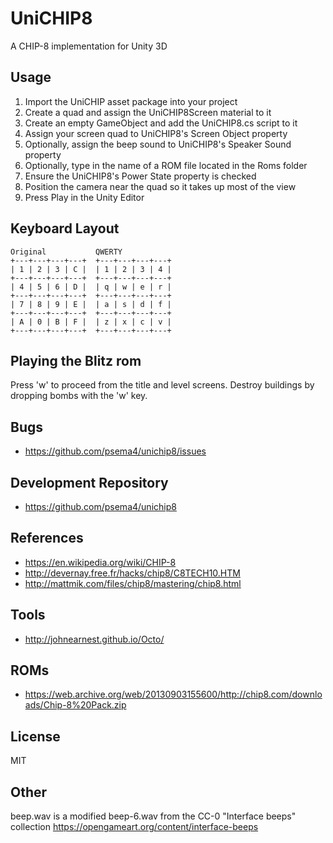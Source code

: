 # UniCHIP8

A CHIP-8 implementation for Unity 3D

## Usage

1. Import the UniCHIP asset package into your project
1. Create a quad and assign the UniCHIP8Screen material to it
1. Create an empty GameObject and add the UniCHIP8.cs script to it
1. Assign your screen quad to UniCHIP8's Screen Object property
1. Optionally, assign the beep sound to UniCHIP8's Speaker Sound property
1. Optionally, type in the name of a ROM file located in the Roms folder
1. Ensure the UniCHIP8's Power State property is checked
1. Position the camera near the quad so it takes up most of the view
1. Press Play in the Unity Editor

## Keyboard Layout

    Original           QWERTY
    +---+---+---+---+  +---+---+---+---+
    | 1 | 2 | 3 | C |  | 1 | 2 | 3 | 4 |
    +---+---+---+---+  +---+---+---+---+
    | 4 | 5 | 6 | D |  | q | w | e | r |
    +---+---+---+---+  +---+---+---+---+
    | 7 | 8 | 9 | E |  | a | s | d | f |
    +---+---+---+---+  +---+---+---+---+
    | A | 0 | B | F |  | z | x | c | v |
    +---+---+---+---+  +---+---+---+---+

	
## Playing the Blitz rom

Press 'w' to proceed from the title and level screens.  Destroy buildings by dropping bombs with the 'w' key.
	
## Bugs

* https://github.com/psema4/unichip8/issues

## Development Repository

* https://github.com/psema4/unichip8

## References

* https://en.wikipedia.org/wiki/CHIP-8
* http://devernay.free.fr/hacks/chip8/C8TECH10.HTM
* http://mattmik.com/files/chip8/mastering/chip8.html
  
## Tools

* http://johnearnest.github.io/Octo/
  
## ROMs

* https://web.archive.org/web/20130903155600/http://chip8.com/downloads/Chip-8%20Pack.zip
  
## License

MIT
  
## Other

beep.wav is a modified beep-6.wav from the CC-0 "Interface beeps" collection https://opengameart.org/content/interface-beeps
